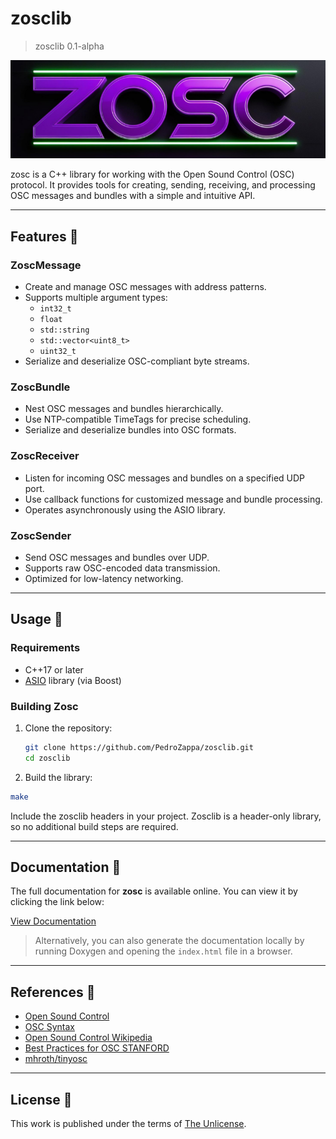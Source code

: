 # zosclib
> zosclib 0.1-alpha  

![ZOSCLIB Logo](./img/zosc_logo.png) 

zosc is a C++ library for working with the Open Sound Control (OSC) protocol. It provides tools for creating, sending, receiving, and processing OSC messages and bundles with a simple and intuitive API.

---

## Features 🚀

### ZoscMessage  
- Create and manage OSC messages with address patterns.  
- Supports multiple argument types:  
  - `int32_t`  
  - `float`  
  - `std::string`  
  - `std::vector<uint8_t>`  
  - `uint32_t`  
- Serialize and deserialize OSC-compliant byte streams.  

### ZoscBundle  
- Nest OSC messages and bundles hierarchically.  
- Use NTP-compatible TimeTags for precise scheduling.  
- Serialize and deserialize bundles into OSC formats.  

### ZoscReceiver  
- Listen for incoming OSC messages and bundles on a specified UDP port.  
- Use callback functions for customized message and bundle processing.  
- Operates asynchronously using the ASIO library.  

### ZoscSender  
- Send OSC messages and bundles over UDP.  
- Supports raw OSC-encoded data transmission.  
- Optimized for low-latency networking.  

---

## Usage 🔧 

### Requirements  
- C++17 or later  
- [ASIO](https://think-async.com/) library (via Boost)  

### Building Zosc  
1. Clone the repository:  
   ```bash
   git clone https://github.com/PedroZappa/zosclib.git
   cd zosclib
   ```
2. Build the library:
```bash
make
```
Include the zosclib headers in your project. Zosclib is a header-only library, so no additional build steps are required.

___

## Documentation 📖

The full documentation for **zosc** is available online. You can view it by clicking the link below:

<a href="https://PedroZappa.github.io/zosclib/" target="_blank">View Documentation</a>

> Alternatively, you can also generate the documentation locally by running Doxygen and opening the `index.html` file in a browser.

---

## References 📖

- [Open Sound Control](https://opensoundcontrol.org/)
- [OSC Syntax](https://opensoundcontrol.stanford.edu/spec-1_0.html#introduction)
- [Open Sound Control Wikipedia](https://en.wikipedia.org/wiki/Open_Sound_Control)
- [Best Practices for OSC STANFORD](https://opensoundcontrol.stanford.edu/files/osc-best-practices-final.pdf)
- [mhroth/tinyosc](https://github.com/mhroth/tinyosc)

___

## License 🔏

This work is published under the terms of <a href="https://github.com/PedroZappa/zosclib/blob/main/LICENSE">The Unlicense</a>.
